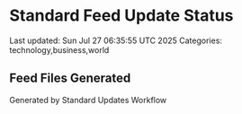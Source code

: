 # Standard Feed Update Status
Last updated: Sun Jul 27 06:35:55 UTC 2025
Categories: technology,business,world

## Feed Files Generated

Generated by Standard Updates Workflow
